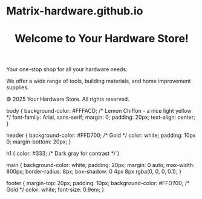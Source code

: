 # Matrix-hardware.github.io
<!DOCTYPE html>
<html lang="en">
<head>
    <meta charset="UTF-8">
    <meta name="viewport" content="width=device-width, initial-scale=1.0">
    <title>Your Hardware Store</title>
    <link rel="stylesheet" href="style.css">
</head>
<body>
    <header>
        <h1>Welcome to Your Hardware Store!</h1>
    </header>
    <main>
        <p>Your one-stop shop for all your hardware needs.</p>
        <p>We offer a wide range of tools, building materials, and home improvement supplies.</p>
    </main>
    <footer>
        <p>&copy; 2025 Your Hardware Store. All rights reserved.</p>
    </footer>
</body>
</html>
body {
    background-color: #FFFACD; /* Lemon Chiffon - a nice light yellow */
    font-family: Arial, sans-serif;
    margin: 0;
    padding: 20px;
    text-align: center;
}

header {
    background-color: #FFD700; /* Gold */
    color: white;
    padding: 10px 0;
    margin-bottom: 20px;
}

h1 {
    color: #333; /* Dark gray for contrast */
}

main {
    background-color: white;
    padding: 20px;
    margin: 0 auto;
    max-width: 800px;
    border-radius: 8px;
    box-shadow: 0 4px 8px rgba(0, 0, 0, 0.1);
}

footer {
    margin-top: 20px;
    padding: 10px;
    background-color: #FFD700; /* Gold */
    color: white;
    font-size: 0.9em;
}

